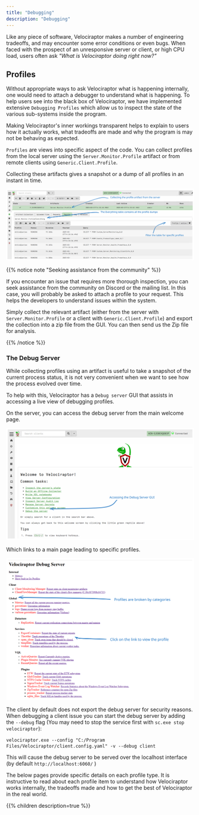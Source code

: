 ```yaml
---
title: "Debugging"
description: "Debugging"
---
```


Like any piece of software, Velociraptor makes a number of engineering
tradeoffs, and may encounter some error conditions or even bugs. When
faced with the prospect of an unresponsive server or client, or high
CPU load, users often ask *"What is Velociraptor doing right now?"*

## Profiles

Without appropriate ways to ask Velociraptor what is happening
internally, one would need to attach a debugger to understand what is
happening. To help users see into the black box of Velociraptor, we
have implemented extensive `Debugging Profiles` which allow us to
inspect the state of the various sub-systems inside the program.

Making Velociraptor's inner workings transparent helps to explain to
users how it actually works, what tradeoffs are made and why the
program is may not be behaving as expected.

`Profiles` are views into specific aspect of the code. You can collect
profiles from the local server using the `Server.Monitor.Profile`
artifact or from remote clients using `Generic.Client.Profile`.

Collecting these artifacts gives a snapshot or a dump of all profiles
in an instant in time.

![Collecting server profiles](server_profiles.svg)

{{% notice note "Seeking assistance from the community" %}}

If you encounter an issue that requires more thorough inspection, you
can seek assistance from the community on Discord or the mailing
list. In this case, you will probably be asked to attach a profile to
your request. This helps the developers to understand issues within
the system.

Simply collect the relevant artifact (either from the server with
`Server.Monitor.Profile` or a client with `Generic.Client.Profile`)
and export the collection into a zip file from the GUI. You can then
send us the Zip file for analysis.

{{% /notice %}}


### The Debug Server

While collecting profiles using an artifact is useful to take a
snapshot of the current process status, it is not very convenient when
we want to see how the process evolved over time.

To help with this, Velociraptor has a `Debug server` GUI that assists
in accessing a live view of debugging profiles.

On the server, you can access the debug server from the main welcome
page.

![Accessing the debug server on the server](debug_server_gui.svg)

Which links to a main page leading to specific profiles.

![The debug server main page](debug_server_main_page.svg)

The client by default does not export the debug server for security
reasons. When debugging a client issue you can start the debug server
by adding the `--debug` flag (You may need to stop the service first
with `sc.exe stop velociraptor`):

```
velociraptor.exe --config "C:/Program Files/Velociraptor/client.config.yaml" -v --debug client
```

This will cause the debug server to be served over the localhost
interface (by default `http://localhost:6060/` )


The below pages provide specific details on each profile type. It is
instructive to read about each profile item to understand how
Velociraptor works internally, the tradeoffs made and how to get the
best of Velociraptor in the real world.


{{% children description=true %}}
